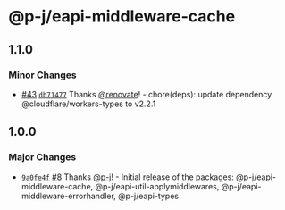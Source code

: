 # @p-j/eapi-middleware-cache

## 1.1.0

### Minor Changes

- [#43](https://github.com/p-j/eapi/pull/43) [`db71477`](https://github.com/p-j/eapi/commit/db714778f0fff11313fd648b40f990557aedd0e9) Thanks [@renovate](https://github.com/apps/renovate)! - chore(deps): update dependency @cloudflare/workers-types to v2.2.1

## 1.0.0

### Major Changes

- [`9a0fe4f`](https://github.com/p-j/eapi/commit/9a0fe4fa1270d2572f5105c6e06c47001d6bf450) [#8](https://github.com/p-j/eapi/pull/8) Thanks [@p-j](https://github.com/p-j)! - Initial release of the packages: @p-j/eapi-middleware-cache, @p-j/eapi-util-applymiddlewares, @p-j/eapi-middleware-errorhandler, @p-j/eapi-types
